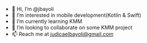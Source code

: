- 👋 Hi, I’m @jbayoli
- 👀 I’m interested in mobile development(Kotlin & Swift)
- 🌱 I’m currently learning KMM
- 💞️ I’m looking to collaborate on some KMM project
- 📫 Reach me at judicaelbayoli@gmail.com

<!---
jbayoli/jbayoli is a ✨ special ✨ repository because its `README.md` (this file) appears on your GitHub profile.
You can click the Preview link to take a look at your changes.
--->
